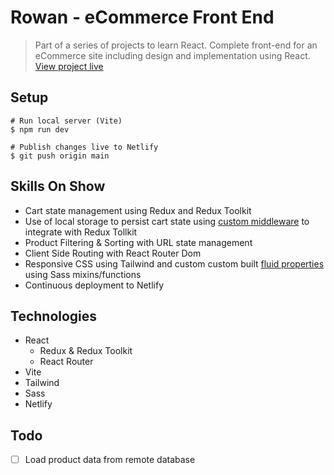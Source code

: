 # Rowan - eCommerce Front End

> Part of a series of projects to learn React. Complete front-end for an eCommerce site including design and implementation using React.  
> [View project live](https://rowan-react.netlify.app)

## Setup
```shell
# Run local server (Vite)
$ npm run dev

# Publish changes live to Netlify
$ git push origin main
```

## Skills On Show
- Cart state management using Redux and Redux Toolkit
- Use of local storage to persist cart state using [custom middleware]() to integrate with Redux Tollkit
- Product Filtering & Sorting with URL state management
- Client Side Routing with React Router Dom
- Responsive CSS using Tailwind and custom custom built [fluid properties]() using Sass mixins/functions
- Continuous deployment to Netlify

## Technologies
- React
  - Redux & Redux Toolkit
  - React Router
- Vite
- Tailwind
- Sass
- Netlify

## Todo
- [ ] Load product data from remote database